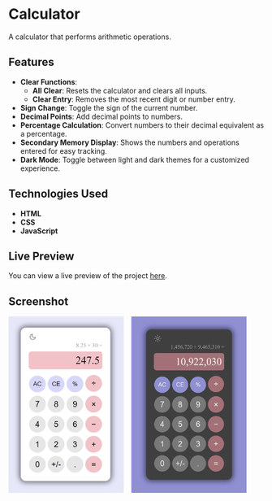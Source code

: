 # Calculator

A calculator that performs arithmetic operations. 

## Features
- **Clear Functions**: 
  - **All Clear**: Resets the calculator and clears all inputs.
  - **Clear Entry**: Removes the most recent digit or number entry.
- **Sign Change**: Toggle the sign of the current number.
- **Decimal Points**: Add decimal points to numbers.
- **Percentage Calculation**: Convert numbers to their decimal equivalent as a percentage.
- **Secondary Memory Display**: Shows the numbers and operations entered for easy tracking.
- **Dark Mode**: Toggle between light and dark themes for a customized experience.

## Technologies Used

- **HTML**
- **CSS**
- **JavaScript**

## Live Preview

You can view a live preview of the project [here](https://angelina010.github.io/calculator/).

## Screenshot

<div style="display: flex; gap: 15px;">
  <img src="images/calculatorScreenshot.png" alt="Calculator Screenshot" style="width: 45%;">
  <img src="images/calculatorDarkScreenshot.png" alt="Calculator Dark Mode Screenshot" style="width: 45%;">
</div>
